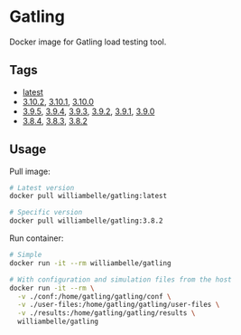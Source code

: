 # Gatling

Docker image for Gatling load testing tool.

## Tags

- [latest][latest]
- [3.10.2][3.10.2], [3.10.1][3.10.1], [3.10.0][3.10.0]
- [3.9.5][3.9.5], [3.9.4][3.9.4], [3.9.3][3.9.3], [3.9.2][3.9.2], [3.9.1][3.9.1], [3.9.0][3.9.0]
- [3.8.4][3.8.4], [3.8.3][3.8.3], [3.8.2][3.8.2]

## Usage

Pull image:

```sh
# Latest version
docker pull williambelle/gatling:latest

# Specific version
docker pull williambelle/gatling:3.8.2
```

Run container:

```sh
# Simple
docker run -it --rm williambelle/gatling

# With configuration and simulation files from the host
docker run -it --rm \
  -v ./conf:/home/gatling/gatling/conf \
  -v ./user-files:/home/gatling/gatling/user-files \
  -v ./results:/home/gatling/gatling/results \
  williambelle/gatling
```

[latest]: https://github.com/williambelle/docker-gatling/blob/38d12553cc7e067884dc15be90a293e5e8326056/ubuntu/Dockerfile
[3.10.2]: https://github.com/williambelle/docker-gatling/blob/38d12553cc7e067884dc15be90a293e5e8326056/ubuntu/Dockerfile
[3.10.1]: https://github.com/williambelle/docker-gatling/blob/01221700bef7db8c1511f329444e5eca8c348077/ubuntu/Dockerfile
[3.10.0]: https://github.com/williambelle/docker-gatling/blob/6be6de56b862cc8158eaaaca80b367dd8b48dcd3/ubuntu/Dockerfile
[3.9.5]: https://github.com/williambelle/docker-gatling/blob/14bd33c0a330ec2549526e3a0a5386b405bd3aae/ubuntu/Dockerfile
[3.9.4]: https://github.com/williambelle/docker-gatling/blob/ef02892706e17771e60dea68218efdbe5f24f258/ubuntu/Dockerfile
[3.9.3]: https://github.com/williambelle/docker-gatling/blob/123b918305b02ffc38d05f2d171fcf7d203d7583/ubuntu/Dockerfile
[3.9.2]: https://github.com/williambelle/docker-gatling/blob/78e4f960e3b382ca09fb6428c6ebc3291e14c429/ubuntu/Dockerfile
[3.9.1]: https://github.com/williambelle/docker-gatling/blob/ac360d0699b23e76d29f16b2ee272b314cd686c9/ubuntu/Dockerfile
[3.9.0]: https://github.com/williambelle/docker-gatling/blob/e2ae01c12895838eed400bdbc06d6f687507dccf/ubuntu/Dockerfile
[3.8.4]: https://github.com/williambelle/docker-gatling/blob/a2a7a2ede2d7c4960d99932a1dd4f97cbb6fc9ef/ubuntu/Dockerfile
[3.8.3]: https://github.com/williambelle/docker-gatling/blob/16109ccdc5bd7341d09c4c85d98a902a22e63766/ubuntu/Dockerfile
[3.8.2]: https://github.com/williambelle/docker-gatling/blob/3e039c7fa611d0c467d065f5ab5f62761d3a0692/ubuntu/Dockerfile
